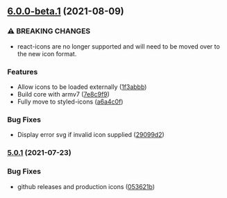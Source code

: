 ## [6.0.0-beta.1](https://github.com/plugsy/core/compare/v5.1.0-beta.1...v6.0.0-beta.1) (2021-08-09)


### ⚠ BREAKING CHANGES

* react-icons are no longer supported and will need to be moved over to the new icon format.

### Features

* Allow icons to be loaded externally ([1f3abbb](https://github.com/plugsy/core/commit/1f3abbb1394f8f20e89934f7a042baed8dd5ddba))
* Build core with armv7 ([7e8c9f9](https://github.com/plugsy/core/commit/7e8c9f90fc3e5c043db14e1ec2d1cf8565080ae6))
* Fully move to styled-icons ([a6a4c0f](https://github.com/plugsy/core/commit/a6a4c0ffbb8f4f66526bfa9533c95463e192c155))


### Bug Fixes

* Display error svg if invalid icon supplied ([29099d2](https://github.com/plugsy/core/commit/29099d2a820c4b1ea2fe72a1c15e2765acda16fa))

### [5.0.1](https://github.com/plugsy/core/compare/v5.0.0...v5.0.1) (2021-07-23)


### Bug Fixes

* github releases and production icons ([053621b](https://github.com/plugsy/core/commit/053621b218aac5cff97dba017293f06edf602914))

